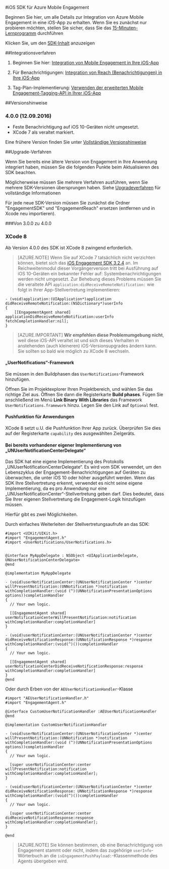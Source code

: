 <properties
	pageTitle="Übersicht über das iOS-SDK für Azure Mobile Engagement | Microsoft Azure"
	description="Neueste Updates und Verfahren für das iOS-SDK für Azure Mobile Engagement"
	services="mobile-engagement"
	documentationCenter="mobile"
	authors="piyushjo"
	manager="erikre"
	editor="" />

<tags
	ms.service="mobile-engagement"
	ms.workload="mobile"
	ms.tgt_pltfrm="mobile-ios"
	ms.devlang="objective-c"
	ms.topic="article"
	ms.date="09/14/2016"
	ms.author="piyushjo" />

#iOS SDK für Azure Mobile Engagement

Beginnen Sie hier, um alle Details zur Integration von Azure Mobile Engagement in eine iOS-App zu erhalten. Wenn Sie es zunächst nur probieren möchten, stellen Sie sicher, dass Sie das [15-Minuten-Lernprogramm](mobile-engagement-ios-get-started.md) durchführen

Klicken Sie, um den [SDK-Inhalt](mobile-engagement-ios-sdk-content.md) anzuzeigen

##Integrationsverfahren
1. Beginnen Sie hier: [Integration von Mobile Engagement in Ihre iOS-App](mobile-engagement-ios-integrate-engagement.md)

2. Für Benachrichtigungen: [Integration von Reach (Benachrichtigungen) in Ihre iOS-App](mobile-engagement-ios-integrate-engagement-reach.md)

3. Tag-Plan-Implementierung: [Verwenden der erweiterten Mobile Engagement-Tagging-API in Ihrer iOS-App](mobile-engagement-ios-use-engagement-api.md)


##Versionshinweise

### 4\.0.0 (12.09.2016)

-   Feste Benachrichtigung auf iOS 10-Geräten nicht umgesetzt.
-   XCode 7 als veraltet markiert.

Eine frühere Version finden Sie unter [Vollständige Versionshinweise](mobile-engagement-ios-release-notes.md)

##Upgrade-Verfahren

Wenn Sie bereits eine ältere Version von Engagement in Ihre Anwendung integriert haben, müssen Sie die folgenden Punkte beim Aktualisieren des SDK beachten.

Möglicherweise müssen Sie mehrere Verfahren ausführen, wenn Sie mehrere SDK-Versionen übersprungen haben. Siehe [Upgradeverfahren](mobile-engagement-ios-upgrade-procedure.md) für vollständige Informationen

Für jede neue SDK-Version müssen Sie zunächst die Ordner "EngagementSDK" und "EngagementReach" ersetzen (entfernen und in Xcode neu importieren).

###Von 3.0.0 zu 4.0.0

### XCode 8
Ab Version 4.0.0 des SDK ist XCode 8 zwingend erforderlich.

> [AZURE.NOTE] Wenn Sie auf XCode 7 tatsächlich nicht verzichten können, bietet sich das [iOS Engagement SDK 3.2.4](https://aka.ms/r6oouh) an. Im Reichweitenmodul dieser Vorgängerversion tritt bei Ausführung auf iOS 10-Geräten ein bekannter Fehler auf: Systembenachrichtigungen werden nicht umgesetzt. Zur Behebung dieses Problems müssen Sie die veraltete API `application:didReceiveRemoteNotification:` wie folgt in Ihrer App-Stellvertretung implementieren:

	- (void)application:(UIApplication*)application
	didReceiveRemoteNotification:(NSDictionary*)userInfo
	{
	    [[EngagementAgent shared] applicationDidReceiveRemoteNotification:userInfo fetchCompletionHandler:nil];
	}

> [AZURE.IMPORTANT] **Wir empfehlen diese Problemumgebung nicht**, weil diese iOS-API veraltet ist und sich dieses Verhalten in anstehenden (auch kleineren) iOS-Versionsupgrades ändern kann. Sie sollten so bald wie möglich zu XCode 8 wechseln.

#### „UserNotifications“-Framework
Sie müssen in den Buildphasen das `UserNotifications`-Framework hinzufügen.

Öffnen Sie im Projektexplorer Ihren Projektbereich, und wählen Sie das richtige Ziel aus. Öffnen Sie dann die Registerkarte **Build phases**. Fügen Sie anschließend im Menü **Link Binary With Libraries** das Framework `UserNotifications.framework` hinzu. Legen Sie den Link auf `Optional` fest.

#### Pushfunktion für Anwendungen
XCode 8 setzt u.U. die Pushfunktion Ihrer App zurück. Überprüfen Sie dies auf der Registerkarte `capability` des ausgewählten Zielgeräts.

#### Bei bereits vorhandener eigener Implementierung von „UNUserNotificationCenterDelegate“

Das SDK hat eine eigene Implementierung des Protokolls „UNUserNotificationCenterDelegate“. Es wird vom SDK verwendet, um den Lebenszyklus der Engagement-Benachrichtigungen auf Geräten zu überwachen, die unter iOS 10 oder höher ausgeführt werden. Wenn das SDK Ihre Stellvertretung erkennt, verwendet es nicht seine eigene Implementierung, da es pro Anwendung nur eine „UNUserNotificationCenter“-Stellvertretung geben darf. Dies bedeutet, dass Sie Ihrer eigenen Stellvertretung die Engagement-Logik hinzufügen müssen.

Hierfür gibt es zwei Möglichkeiten.

Durch einfaches Weiterleiten der Stellvertretungsaufrufe an das SDK:

	#import <UIKit/UIKit.h>
	#import "EngagementAgent.h"
	#import <UserNotifications/UserNotifications.h>


	@interface MyAppDelegate : NSObject <UIApplicationDelegate, UNUserNotificationCenterDelegate>
	@end

	@implementation MyAppDelegate

	- (void)userNotificationCenter:(UNUserNotificationCenter *)center willPresentNotification:(UNNotification *)notification withCompletionHandler:(void (^)(UNNotificationPresentationOptions options))completionHandler
	{
	  // Your own logic.

	  [[EngagementAgent shared] userNotificationCenterWillPresentNotification:notification withCompletionHandler:completionHandler]
	}

	- (void)userNotificationCenter:(UNUserNotificationCenter *)center didReceiveNotificationResponse:(UNNotificationResponse *)response withCompletionHandler:(void(^)())completionHandler
	{
	  // Your own logic.

	  [[EngagementAgent shared] userNotificationCenterDidReceiveNotificationResponse:response withCompletionHandler:completionHandler]
	}
	@end

Oder durch Erben von der `AEUserNotificationHandler`-Klasse

	#import "AEUserNotificationHandler.h"
	#import "EngagementAgent.h"

	@interface CustomUserNotificationHandler :AEUserNotificationHandler
	@end

	@implementation CustomUserNotificationHandler

	- (void)userNotificationCenter:(UNUserNotificationCenter *)center willPresentNotification:(UNNotification *)notification withCompletionHandler:(void (^)(UNNotificationPresentationOptions options))completionHandler
	{
	  // Your own logic.

	  [super userNotificationCenter:center willPresentNotification:notification withCompletionHandler:completionHandler];
	}

	- (void)userNotificationCenter:(UNUserNotificationCenter *)center didReceiveNotificationResponse: UNNotificationResponse *)response withCompletionHandler:(void(^)())completionHandler
	{
	  // Your own logic.

	  [super userNotificationCenter:center didReceiveNotificationResponse:response withCompletionHandler:completionHandler];
	}

	@end

> [AZURE.NOTE] Sie können bestimmen, ob eine Benachrichtigung von Engagement stammt oder nicht, indem das zugehörige `userInfo`-Wörterbuch an die `isEngagementPushPayload:`-Klassenmethode des Agents übergeben wird.

<!---HONumber=AcomDC_0921_2016-->